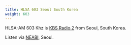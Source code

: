 ```yaml
---
title: HLSA 603 Seoul South Korea
weight: 603
---
```

HLSA-AM 603 Khz is [KBS Radio 2] from Seoul, South Korea.

Listen via [NEABI], Seoul.

[KBS Radio 2]:http://www.kbs.co.kr/
[NEABI]:http://221.151.93.194:7745/?f=603.00amz10
